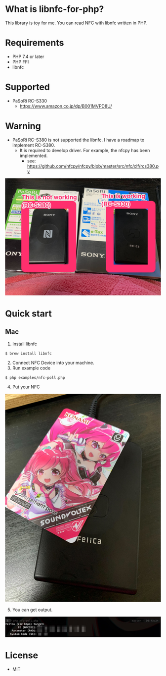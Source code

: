 # What is libnfc-for-php?

This library is toy for me. You can read NFC with libnfc written in PHP.

# Requirements
- PHP 7.4 or later
- PHP FFI
- libnfc

# Supported

- PaSoRi RC-S330
  - https://www.amazon.co.jp/dp/B001MVPD8U/

# Warning

- PaSoRi RC-S380 is not supported the libnfc. I have a roadmap to implement RC-S380.
  - It is required to develop driver. For example, the nfcpy has been implemented.
    - see: https://github.com/nfcpy/nfcpy/blob/master/src/nfc/clf/rcs380.py

<img src="images/pasori.jpg">

# Quick start

## Mac
1. Install libnfc

```
$ brew install libnfc
```

2. Connect NFC Device into your machine.
3. Run example code

```
$ php examples/nfc-poll.php
```

4. Put your NFC

<img src="images/felica.jpg">

5. You can get output.

<img src="images/example.jpg">


# License
- MIT

